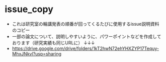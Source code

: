 # issue_copy
- これは研究室の輪講発表の順番が回ってくるたびに使用するissue説明資料のコピー
- 一部の論文について、説明しやすいように、パワーポイントなどを作成しております（研究実績も同じURLに） ↓↓↓
- https://drive.google.com/drive/folders/1kT2hwN72ehYHXZYP17Tequy-MhxJNkvl?usp=sharing
